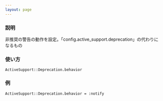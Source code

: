 ```yaml
---
layout: page
---
```

### 説明
非推奨の警告の動作を設定。「config.active_support.deprecation」の代わりになるもの

### 使い方
    ActiveSupport::Deprecation.behavior

### 例
    ActiveSupport::Deprecation.behavior = :notify